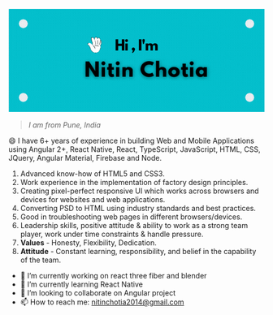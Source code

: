 ![Hi](gif.gif)

>*I am from Pune, India*

😄 I have 6+ years of experience in building Web and Mobile Applications using Angular 2+, React Native, React, TypeScript, JavaScript, HTML, CSS, JQuery, Angular Material, Firebase and Node.

1. Advanced know-how of HTML5 and CSS3.
2. Work experience in the implementation of factory design principles.
3. Creating pixel-perfect responsive UI which works across browsers and devices for websites and web applications.
4. Converting PSD to HTML using industry standards and best practices.
5. Good in troubleshooting web pages in different browsers/devices.
6. Leadership skills, positive attitude & ability to work as a strong team player, work under time constraints & handle pressure.
7. **Values** - Honesty, Flexibility, Dedication.
8. **Attitude** - Constant learning, responsibility, and belief in the capability of the team.

- 🔭 I’m currently working on react three fiber and blender
- 🌱 I’m currently learning React Native
- 👯 I’m looking to collaborate on Angular project
- 📫 How to reach me: nitinchotia2014@gmail.com
